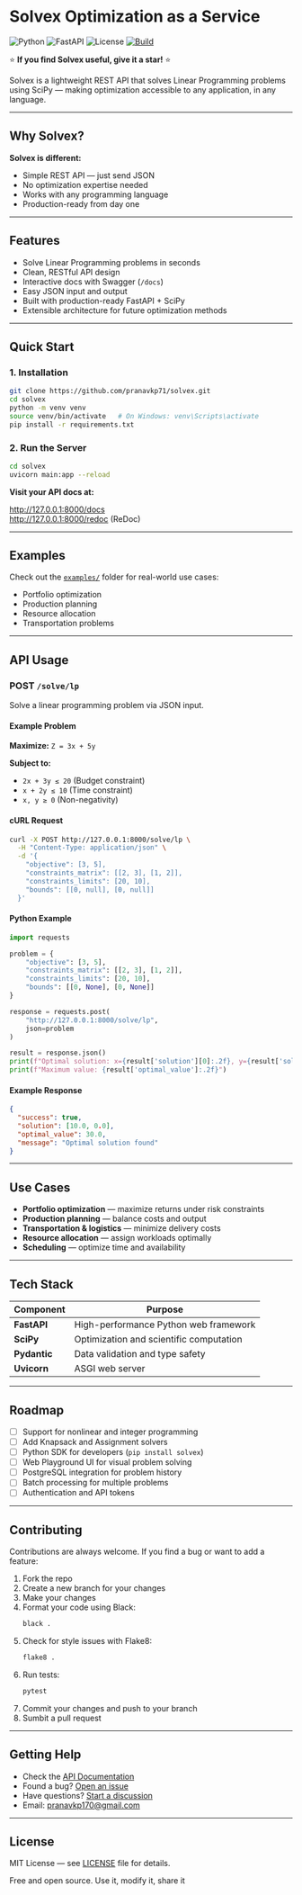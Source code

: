 # Solvex Optimization as a Service 

![Python](https://img.shields.io/badge/python-3.11+-blue.svg)
![FastAPI](https://img.shields.io/badge/FastAPI-0.115+-green.svg)
![License](https://img.shields.io/badge/license-MIT-green.svg)
[![Build](https://img.shields.io/github/actions/workflow/status/pranavkp71/solvex/ci.yml?branch=main)](https://github.com/pranavkp71/solvex/actions)

⭐ **If you find Solvex useful, give it a star!** ⭐

Solvex is a lightweight REST API that solves Linear Programming problems using SciPy — making optimization accessible to any application, in any language.

---

## Why Solvex?

**Solvex is different:**
- Simple REST API — just send JSON
- No optimization expertise needed
- Works with any programming language
- Production-ready from day one

---

## Features

- Solve Linear Programming problems in seconds  
- Clean, RESTful API design  
- Interactive docs with Swagger (`/docs`)  
- Easy JSON input and output  
- Built with production-ready FastAPI + SciPy  
- Extensible architecture for future optimization methods

---

## Quick Start

### 1. Installation
```bash
git clone https://github.com/pranavkp71/solvex.git
cd solvex
python -m venv venv
source venv/bin/activate   # On Windows: venv\Scripts\activate
pip install -r requirements.txt
```

### 2. Run the Server
```bash
cd solvex
uvicorn main:app --reload
```

**Visit your API docs at:**  

  http://127.0.0.1:8000/docs  
  http://127.0.0.1:8000/redoc (ReDoc)

---

## Examples

Check out the [`examples/`](examples/) folder for real-world use cases:
- Portfolio optimization
- Production planning  
- Resource allocation
- Transportation problems

---

## API Usage

### POST `/solve/lp`

Solve a linear programming problem via JSON input.

#### Example Problem

**Maximize:** `Z = 3x + 5y`

**Subject to:**
- `2x + 3y ≤ 20` (Budget constraint)
- `x + 2y ≤ 10` (Time constraint)  
- `x, y ≥ 0` (Non-negativity)

#### cURL Request
```bash
curl -X POST http://127.0.0.1:8000/solve/lp \
  -H "Content-Type: application/json" \
  -d '{
    "objective": [3, 5],
    "constraints_matrix": [[2, 3], [1, 2]],
    "constraints_limits": [20, 10],
    "bounds": [[0, null], [0, null]]
  }'
```

#### Python Example
```python
import requests

problem = {
    "objective": [3, 5],
    "constraints_matrix": [[2, 3], [1, 2]],
    "constraints_limits": [20, 10],
    "bounds": [[0, None], [0, None]]
}

response = requests.post(
    "http://127.0.0.1:8000/solve/lp",
    json=problem
)

result = response.json()
print(f"Optimal solution: x={result['solution'][0]:.2f}, y={result['solution'][1]:.2f}")
print(f"Maximum value: {result['optimal_value']:.2f}")
```

#### Example Response
```json
{
  "success": true,
  "solution": [10.0, 0.0],
  "optimal_value": 30.0,
  "message": "Optimal solution found"
}
```

---

## Use Cases

- **Portfolio optimization** — maximize returns under risk constraints
- **Production planning** — balance costs and output
- **Transportation & logistics** — minimize delivery costs
- **Resource allocation** — assign workloads optimally
- **Scheduling** — optimize time and availability

---

## Tech Stack

| Component | Purpose |
|-----------|---------|
| **FastAPI** | High-performance Python web framework |
| **SciPy** | Optimization and scientific computation |
| **Pydantic** | Data validation and type safety |
| **Uvicorn** | ASGI web server |

---

## Roadmap

- [ ] Support for nonlinear and integer programming
- [ ] Add Knapsack and Assignment solvers
- [ ] Python SDK for developers (`pip install solvex`)
- [ ] Web Playground UI for visual problem solving
- [ ] PostgreSQL integration for problem history
- [ ] Batch processing for multiple problems
- [ ] Authentication and API tokens

---

## Contributing

Contributions are always welcome. If you find a bug or want to add a feature:

1. Fork the repo
2. Create a new branch for your changes
3. Make your changes
4. Format your code using Black:
   ```bash
   black .
   ```
5. Check for style issues with Flake8:
   ```bash
   flake8 .
   ```
6. Run tests:
   ```bash
   pytest
   ```
7. Commit your changes and push to your branch
8. Sumbit a pull request 

---

## Getting Help

- Check the [API Documentation](http://127.0.0.1:8000/docs)
- Found a bug? [Open an issue](https://github.com/pranavkp71/solvex/issues)
- Have questions? [Start a discussion](https://github.com/pranavkp71/solvex/discussions)
- Email: pranavkp170@gmail.com

---

## License

MIT License — see [LICENSE](LICENSE) file for details.

Free and open source. Use it, modify it, share it


